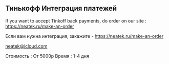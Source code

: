 ## Тинькофф Интеграция платежей

If you want to accept Tinkoff back payments, do order on our site : https://neatek.ru/make-an-order 

Если вам нужна интеграция, закажите - https://neatek.ru/make-an-order

neatek@icloud.com

Стоимость : От 5000р
Время : 1-4 дня
